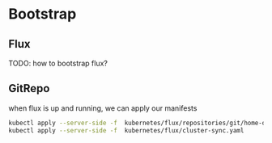 # Bootstrap

## Flux

TODO: how to bootstrap flux?

## GitRepo

when flux is up and running, we can apply our manifests

```sh
kubectl apply --server-side -f  kubernetes/flux/repositories/git/home-ops.yaml
kubectl apply --server-side -f  kubernetes/flux/cluster-sync.yaml
```
